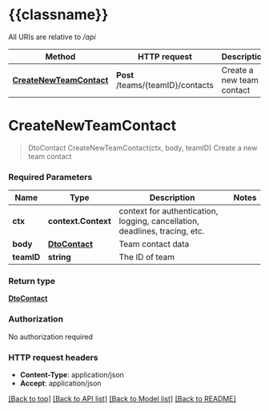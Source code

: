 # {{classname}}

All URIs are relative to */api*

Method | HTTP request | Description
------------- | ------------- | -------------
[**CreateNewTeamContact**](TeamContactApi.md#CreateNewTeamContact) | **Post** /teams/{teamID}/contacts | Create a new team contact

# **CreateNewTeamContact**
> DtoContact CreateNewTeamContact(ctx, body, teamID)
Create a new team contact

### Required Parameters

Name | Type | Description  | Notes
------------- | ------------- | ------------- | -------------
 **ctx** | **context.Context** | context for authentication, logging, cancellation, deadlines, tracing, etc.
  **body** | [**DtoContact**](DtoContact.md)| Team contact data | 
  **teamID** | **string**| The ID of team | 

### Return type

[**DtoContact**](dto.Contact.md)

### Authorization

No authorization required

### HTTP request headers

 - **Content-Type**: application/json
 - **Accept**: application/json

[[Back to top]](#) [[Back to API list]](../README.md#documentation-for-api-endpoints) [[Back to Model list]](../README.md#documentation-for-models) [[Back to README]](../README.md)


